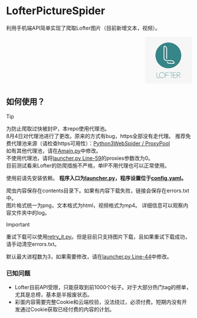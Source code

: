 # LofterPictureSpider
利用手机端API简单实现了爬取Lofter图片（目前新增文本，视频）。
<div align="right"><img src="img.png" width = 128 height = 128 alt="Lofter Icon"></div>

## 如何使用？
> [!TIP]
> 为防止爬取过快被封IP，本repo使用代理池。\
> 8月4日对代理池进行了更改。原来的方式有bug，https全部没有走代理。
> 推荐免费代理池来源（请检查https可用性）：[Python3WebSpider / ProxyPool](https://github.com/Python3WebSpider/ProxyPool)\
> 如有其他代理池，请在[Amain.py](Amain.py)中修改。\
> 不使用代理池，请将[launcher.py Line-59](https://github.com/Moling-Teru/LofterPictureSpider/blob/main/launcher.py#L59)的proxies参数改为0。\
> 目前测试看来Lofter的防爬措施不严格，单IP不用代理也可以正常使用。

使用前请先安装依赖。
**程序入口为[launcher.py](launcher.py)，程序设置位于[config.yaml](config.yaml)。**

爬虫内容保存在contents目录下。如果有内容下载失败，链接会保存在errors.txt中。\
图片格式统一为png，文本格式为html，视频格式为mp4。
详细信息可以观察内容文件夹中的log。

> [!IMPORTANT]
> 重试下载可以使用[retry_it.py](retry_it.py)。但是目前只支持图片下载，且如果重试下载成功，请手动清空errors.txt。

默认最大进程数为3，如果需要修改，请在[launcher.py Line-44](https://github.com/Moling-Teru/LofterPictureSpider/blob/main/launcher.py#L44)中修改。

### 已知问题

- Lofter目前API受限，只能获取到前1000个帖子。对于大部分热门tag的榜单，尤其是总榜，基本是半报废状态。
- 彩蛋内容需要完整Cookie和云端校验，没法绕过，必须付费。短期内没有开发通过Cookie获取已经付费的内容的计划。
